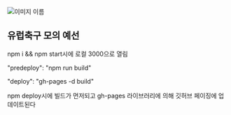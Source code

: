 ![이미지 이름](https://user-images.githubusercontent.com/59993079/122436923-2f638600-cfd4-11eb-9ff3-95ce73a33b74.png)

## 유럽축구 모의 예선 


npm i && npm start시에 로컬 3000으로 열림

"predeploy": "npm run build"

"deploy": "gh-pages -d build"


npm deploy시에 빌드가 먼저되고 gh-pages 라이브러리에 의해 깃허브 페이징에 업데이트된다
